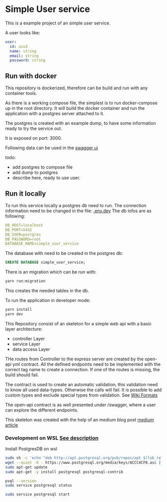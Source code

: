 # Simple User service

This is a example project of an simple user service.

A user looks like:

```yml
user:
  id: uuid
  name: string
  email: string
  password: string
```

## Run with docker

This repository is dockerized, therefore can be build and run with any container tools.

As there is a working compose file, the simplest is to run docker-compose up in the root directory.
It will build the docker container and run the application with a postgres server attached to it.

The postgres is created with an example dump, to have some information ready to try the service out.

It is exposed on port: 3000.

Following data can be used in the [swagger ui](http://localhost:3000/swagger)

todo:

- add postgres to compose file
- add dump to postgres
- describe here, ready to use user.

## Run it locally

To run this service locally a postgres db need to run.
The connection information need to be changed in the file: [.env.dev](./config/.env.dev)
The db infos are as following:

```yaml
DB_HOST=localhost
DB_PORT=5432
DB_USER=postgres
DB_PASSWORD=root
DATABASE_NAME=simple_user_service
```

The database with need to be created in the postgres db:

```sql
CREATE DATABASE simple_user_service;
```

There is an migration which can be run with:

```bash
yarn run:migration
```

This creates the needed tables in the db.

To run the application in developer mode:

```bash
yarn install
yarn dev
```

This Repository consist of an skeleton for a simple web api with a basic layer architecture:

- controller Layer
- service Layer
- data access Layer

THe routes from Controller to the express server are created by the open-api yml contract.
All the defined endpoints need to be implemented with the correct tag name to create a connection.
If one of the routes is missing, the build should fail.

The contract is used to create an automatic validation, this validation need to know all used data-types.
Otherwise the calls will fail.
It is possible to add custom types and exclude special types from validation.
See [Wiki Formats](https://github.com/cdimascio/express-openapi-validator/wiki/Documentation#%EF%B8%8F-formats-optional)

The open-api contract is as well presented under /swagger, where a user can explore the different endpoints.

This skeleton was created with the help of an medium blog post [medium article](https://losikov.medium.com/backend-api-server-development-with-node-js-from-scratch-to-production-fe3d3b860003)

### Development on WSL [See description](https://www.cybertec-postgresql.com/en/postgresql-on-wsl2-for-windows-install-and-setup/)

Install PostgresDB on wsl

```bash
sudo sh -c 'echo "deb http://apt.postgresql.org/pub/repos/apt $(lsb_release -cs)-pgdg main" > /etc/apt/sources.list.d/pgdg.list'
wget --quiet -O - https://www.postgresql.org/media/keys/ACCC4CF8.asc | sudo apt-key add -
sudo apt-get update
sudo apt-get -y install postgresql postgresql-contrib

psql --version
sudo service postgresql status

sudo service postgresql start
```
